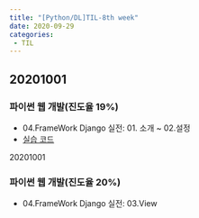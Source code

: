```yaml
---
title: "[Python/DL]TIL-8th week"
date: 2020-09-29
categories: 
 - TIL
---  
```

## 20201001
### 파이썬 웹 개발(진도율 19%)
 - 04.FrameWork Django 실전: 01. 소개 ~ 02.설정  
 - [실습 코드](https://github.com/SuyeonChoi/TIL/commit/370ca62faacc8d2c1a6403442eb5744e19ec4d95)  

20201001
### 파이썬 웹 개발(진도율 20%)
 - 04.FrameWork Django 실전: 03.View  